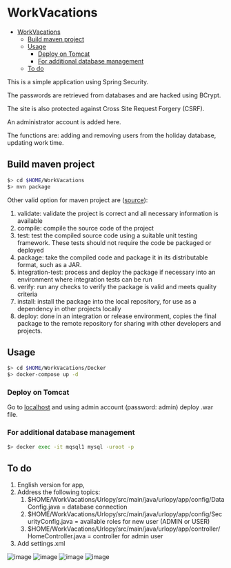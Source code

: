 # WorkVacations

- [WorkVacations](#workvacations)
  - [Build maven project](#build-maven-project)
  - [Usage](#usage)
    - [Deploy on Tomcat](#deploy-on-tomcat)
    - [For additional database management](#for-additional-database-management)
  - [To do](#to-do)

This is a simple application using Spring Security.

The passwords are retrieved from databases and are hacked using BCrypt.

The site is also protected against Cross Site Request Forgery (CSRF).

An administrator account is added here.

The functions are: adding and removing users from the holiday database, updating work time.

## Build maven project

```bash
$> cd $HOME/WorkVacations
$> mvn package
```

Other valid option for maven project are ([source](https://maven.apache.org/guides/getting-started/maven-in-five-minutes.html)):

1. validate: validate the project is correct and all necessary information is available
1. compile: compile the source code of the project
1. test: test the compiled source code using a suitable unit testing framework. These tests should not require the code be packaged or deployed
1. package: take the compiled code and package it in its distributable format, such as a JAR.
1. integration-test: process and deploy the package if necessary into an environment where integration tests can be run
1. verify: run any checks to verify the package is valid and meets quality criteria
1. install: install the package into the local repository, for use as a dependency in other projects locally
1. deploy: done in an integration or release environment, copies the final package to the remote repository for sharing with other developers and projects.

## Usage

```bash
$> cd $HOME/WorkVacations/Docker
$> docker-compose up -d 
```

### Deploy on Tomcat

Go to [localhost](http://localhost:8080/manager/html/) and using admin account (password: admin) deploy .war file.

### For additional database management

```bash
$> docker exec -it mqsql1 mysql -uroot -p
```

## To do

1. English version for app,
1. Address the following topics:
    1. $HOME/WorkVacations/Urlopy/src/main/java/urlopy/app/config/DataConfig.java = database connection
    1. $HOME/WorkVacations/Urlopy/src/main/java/urlopy/app/config/SecurityConfig.java = available roles for new user (ADMIN or USER)
    1. $HOME/WorkVacations/Urlopy/src/main/java/urlopy/app/controller/HomeController.java = controller for admin user
1. Add settings.xml

![image](https://github.com/user-attachments/assets/0f9961e2-2b8c-49c6-b8cb-f4e2e1406a84)
![image](https://github.com/user-attachments/assets/5ff5c324-d7df-4767-8461-fbf20310be6e)
![image](https://github.com/user-attachments/assets/e4293945-6535-45f3-98bc-c0d67d86e8d7)
![image](https://github.com/user-attachments/assets/7a5d77c4-6207-46d4-9f7b-90449add4ceb)



